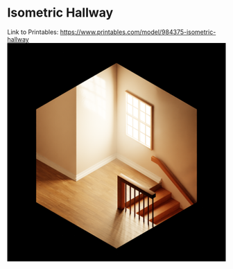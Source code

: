 # Isometric Hallway
Link to Printables: https://www.printables.com/model/984375-isometric-hallway
![Render](https://github.com/amoghagrawal/hallway/blob/main/Isometric%20Hallway%20Scene.png)
